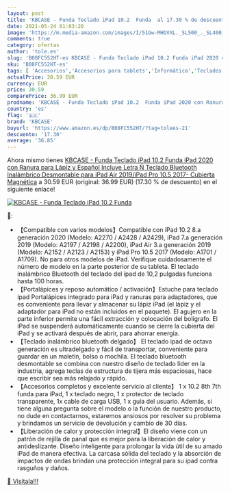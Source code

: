 ```yaml
---
layout: post
title: 'KBCASE - Funda Teclado iPad 10.2  Funda  al 17.30 % de descuento'
date: 2021-05-24 01:03:20
image: 'https://m.media-amazon.com/images/I/51Gw-MHbVXL._SL500_._SL400_.jpg'
comments: true
category: ofertas
author: 'tole.es'
slug: 'B08FC552HT-es KBCASE - Funda Teclado iPad 10.2 Funda iPad 2020 con...'
sku: 'B08FC552HT-es'
tags: [ 'Accesorios','Accesorios para tablets','Informática','Teclados para tablets','ipad','kbcase', ]
actualPrice: 30.59 EUR
currency: EUR
price: 30.59
comparePrice: 36.99 EUR
prodname: 'KBCASE - Funda Teclado iPad 10.2  Funda iPad 2020 con Ranura para Lápiz y Español  Incluye Letra Ñ  Teclado Bluetooth Inalámbrico Desmontable para iPad Air 2019/iPad Pro 10.5 2017- Cubierta Magnética'
country: 'es'
flag: '🇪🇸'
brand: 'KBCASE'
buyurl: 'https://www.amazon.es/dp/B08FC552HT/?tag=tolees-21'
descuento: '17.30'
average: '36.85'
---
```


Ahora mismo tienes [KBCASE - Funda Teclado iPad 10.2  Funda iPad 2020 con Ranura para Lápiz y Español  Incluye Letra Ñ  Teclado Bluetooth Inalámbrico Desmontable para iPad Air 2019/iPad Pro 10.5 2017- Cubierta Magnética](https://www.amazon.es/dp/B08FC552HT/?tag=tolees-21) a 30.59 EUR (original: 36.99 EUR) (17.30 %  de descuento) en el siguiente enlace!

[![KBCASE - Funda Teclado iPad 10.2  Funda ](https://m.media-amazon.com/images/I/51Gw-MHbVXL._SL500_._SL400_.jpg)](https://www.amazon.es/dp/B08FC552HT/?tag=tolees-21)

🔎:

- 【Compatible con varios modelos】Compatible con iPad 10.2 8.a generación 2020 (Modelo: A2270 / A2428 / A2429), iPad 7.a generación 2019 (Modelo: A2197 / A2198 / A2200), iPad Air 3.a generación 2019 (Modelo: A2152 / A2123 / A2153) y iPad Pro 10.5 2017 (Modelo: A1701 / A1709). No para otros modelos de iPad. Verifique cuidadosamente el número de modelo en la parte posterior de su tableta. El teclado inalámbrico Bluetooth del teclado del ipad de 10,2 pulgadas funciona hasta 100 horas.
- 【Portalápices y reposo automático / activación】Estuche para teclado ipad Portalápices integrado para iPad y ranuras para adaptadores, que es conveniente para llevar y almacenar su lápiz iPad (el lápiz y el adaptador para iPad no están incluidos en el paquete). El agujero en la parte inferior permite una fácil extracción y colocación del bolígrafo. El iPad se suspenderá automáticamente cuando se cierre la cubierta del iPad y se activará después de abrir, para ahorrar energía.
- 【Teclado inalámbrico bluetooth delgado】 El teclado ipad de octava generación es ultradelgado y fácil de transportar, conveniente para guardar en un maletín, bolso o mochila. El teclado bluetooth desmontable se combina con nuestro diseño de teclado líder en la industria, agrega teclas de estructura de tijera más espaciosas, hace que escribir sea más relajado y rápido.
- 【Accesorios completos y excelente servicio al cliente】 1 x 10.2 8th 7th funda para iPad, 1 x teclado negro, 1 x protector de teclado transparente, 1x cable de carga USB, 1 x guía del usuario. Además, si tiene alguna pregunta sobre el modelo o la función de nuestro producto, no dude en contactarnos, estaremos ansiosos por resolver su problema y brindamos un servicio de devolución y cambio de 30 días.
- 【Liberación de calor y protección integral】El diseño viene con un patrón de rejilla de panal que es mejor para la liberación de calor y antideslizante. Diseño inteligente para prolongar la vida útil de su amado iPad de manera efectiva. La carcasa sólida del teclado y la absorción de impactos de ondas brindan una protección integral para su ipad contra rasguños y daños.

[🛒 Visítala!!!](https://www.amazon.es/dp/B08FC552HT/?tag=tolees-21)

